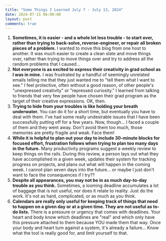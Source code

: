 ```yaml
---
title: "Some Things I Learned July 7 - July 13, 2024"
date: 2024-07-15 06:00:00
layout: post
comments: true
---
```


<!-- <figure>
 <img src="/images/EDIT ME" alt="EDIT ME">
 <figcaption>EDIT ME</figcaption>
</figure> -->

1. **Sometimes, it is easier - and a whole lot less trouble - to start over, rather than trying to back-solve, reverse-engineer, or repair all broken pieces of a problem.** I wanted to move this blog from one host to another. It was much easier to create a clean slate and move things over, rather than trying to move things over and try to address all the random problems that I caused...
2. **Not everyone is as excited to express their creativity in grad school as I was in mine.** I was frustrated by a handful of seemingly unrelated emails telling me that they just wanted me to "tell them what I want to see." I feel protective, often without a good reason, of other people's "unexpressed creativity" or "repressed curiosity." I learned from talking to friends that very few people have chosen their grad program as the target of their creative expressions. OK, then.
3. **Trying to hide from your troubles is like holding your breath underwater.** You can do it for a short time, but eventually you have to deal with them. I've had some really undesirable issues that I have been successfully putting off for a few years. Now, though... I faced a couple of them and they went away. Don't avoid them too much, those memories are pretty fragile and weak. Face them!
4. **While it is helpful to plan out your day to include 30-minute blocks for focused effort, frustration follows when trying to plan too many days in the future.** Many productivity programs suggest a weekly review to keep things on the rails. During this review, a person lays out what they have accomplished in a given week, updates their system for tracking progress on projects, and plans out what will happen in the coming week. I cannot plan seven days into the future... or maybe I just don't want to face the consequences if I try??
5. **Despite all appearances, you may not be in as much day-to-day trouble as you think.** Sometimes, a looming deadline accumulates a lot of baggage that is not useful, nor does it relate to reality. Just do the work. It's not as hard, complicated, or as much as you think.
6. **Calendars are really only useful for keeping track of things that need to happen on a given day or at a given time. They are not useful as to-do lists.** There is a pressure or urgency that comes with deadlines. Your heart and body know which deadlines are "real" and which only have this pressure attached to them because YOU made them that way. Once your body and heart turn against a system, it's already a failure... Know what the tool is really good for, and limit yourself to that.
